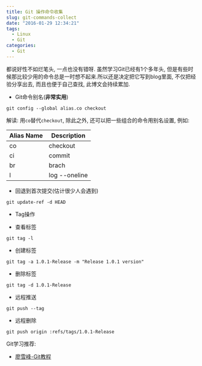 ```yaml
---
title: Git 操作命令收集
slug: git-commands-collect
date: "2016-01-29 12:34:21"
tags: 
  - Linux
  - Git
categories:
  - Git
---
```


都说好性不如烂笔头, 一点也没有错呀. 虽然学习Git已经有1个多年头, 但是有些时候那比较少用的命令总是一时想不起来.所以还是决定把它写到blog里面, 不仅把经验分享出去, 而且也便于自己查找, 此博文会持续累加.

<!--more-->

* Git命令别名(**非常实用**)

```
git config --global alias.co checkout
```
解读: 用`co`替代`checkout`, 除此之外, 还可以把一些组合的命令用别名设置, 例如: 

| Alias Name | Description |
| --- | --- |
| co | checkout |
| ci | commit |
| br | brach |
| l | log --oneline |


* 回退到首次提交(估计很少人会遇到)

```
git update-ref -d HEAD
```

* Tag操作

*  查看标签

```
git tag -l
```

*  创建标签

```
git tag -a 1.0.1-Release -m "Release 1.0.1 version"
```

*  删除标签

```
git tag -d 1.0.1-Release
```

*  远程推送

```
git push --tag
```

*  远程删除

```
git push origin :refs/tags/1.0.1-Release
```





Git学习推荐:

- [廖雪峰-Git教程](http://www.liaoxuefeng.com/wiki/0013739516305929606dd18361248578c67b8067c8c017b000)